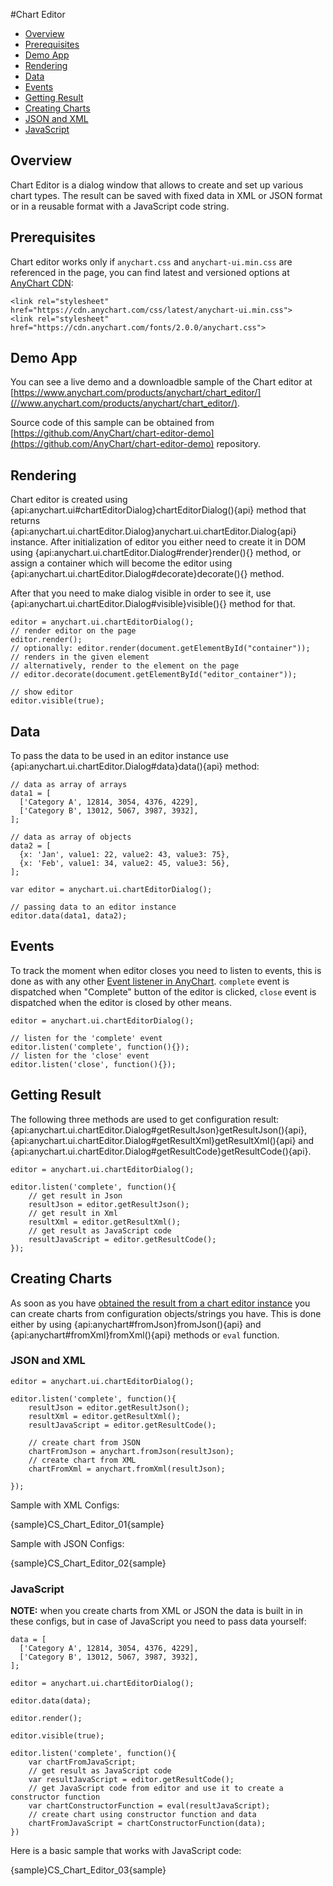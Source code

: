 #Chart Editor

* [Overview](#overview)
* [Prerequisites](#prerequisites)
* [Demo App](#demo_app)
* [Rendering](#rendering)
* [Data](#data)
* [Events](#events)
* [Getting Result](#getting_result)
* [Creating Charts](#creating_charts)
 * [JSON and XML](#json_xml)
 * [JavaScript](#javascript)

## Overview

Chart Editor is a dialog window that allows to create and set up various chart types. The result can be saved with fixed data in XML or JSON format or in a reusable format with a JavaScript code string.

## Prerequisites

Chart editor works only if `anychart.css` and `anychart-ui.min.css` are referenced in the page, you can find latest and versioned options at [AnyChart CDN](https://cdn.anychart.com/#ui):

```
<link rel="stylesheet" href="https://cdn.anychart.com/css/latest/anychart-ui.min.css">
<link rel="stylesheet" href="https://cdn.anychart.com/fonts/2.0.0/anychart.css">
```

## Demo App

You can see a live demo and a downloadble sample of the Chart editor at [https://www.anychart.com/products/anychart/chart_editor/](//www.anychart.com/products/anychart/chart_editor/).

Source code of this sample can be obtained from [https://github.com/AnyChart/chart-editor-demo](https://github.com/AnyChart/chart-editor-demo) repository.

## Rendering

Chart editor is created using {api:anychart.ui#chartEditorDialog}chartEditorDialog(){api} method that returns {api:anychart.ui.chartEditor.Dialog}anychart.ui.chartEditor.Dialog{api} instance. After initialization of editor you either need to create it in DOM using {api:anychart.ui.chartEditor.Dialog#render}render(){} method, or assign a container which will become the editor using {api:anychart.ui.chartEditor.Dialog#decorate}decorate(){} method. 

After that you need to make dialog visible in order to see it, use {api:anychart.ui.chartEditor.Dialog#visible}visible(){} method for that.

```
editor = anychart.ui.chartEditorDialog();
// render editor on the page
editor.render();
// optionally: editor.render(document.getElementById("container"));
// renders in the given element
// alternatively, render to the element on the page
// editor.decorate(document.getElementById("editor_container"));      

// show editor
editor.visible(true);
```

## Data

To pass the data to be used in an editor instance use {api:anychart.ui.chartEditor.Dialog#data}data(){api} method:

```
// data as array of arrays
data1 = [
  ['Category A', 12814, 3054, 4376, 4229],
  ['Category B', 13012, 5067, 3987, 3932],
];

// data as array of objects
data2 = [
  {x: 'Jan', value1: 22, value2: 43, value3: 75},
  {x: 'Feb', value1: 34, value2: 45, value3: 56},
];

var editor = anychart.ui.chartEditorDialog();

// passing data to an editor instance
editor.data(data1, data2);
```

## Events

To track the moment when editor closes you need to listen to events, this is done as with any other [Event listener in AnyChart](../Event_Listeners). `complete` event is dispatched when "Complete" button of the editor is clicked, `close` event is dispatched when the editor is closed by other means.

```
editor = anychart.ui.chartEditorDialog();

// listen for the 'complete' event
editor.listen('complete', function(){});
// listen for the 'close' event
editor.listen('close', function(){});
```

## Getting Result

The following three methods are used to get configuration result: {api:anychart.ui.chartEditor.Dialog#getResultJson}getResultJson(){api}, {api:anychart.ui.chartEditor.Dialog#getResultXml}getResultXml(){api} and {api:anychart.ui.chartEditor.Dialog#getResultCode}getResultCode(){api}.

```
editor = anychart.ui.chartEditorDialog();

editor.listen('complete', function(){
	// get result in Json
	resultJson = editor.getResultJson();
	// get result in Xml
	resultXml = editor.getResultXml();
	// get result as JavaScript code
	resultJavaScript = editor.getResultCode();
});
```

## Creating Charts

As soon as you have [obtained the result from a chart editor instance](#getting_result) you can create charts from configuration objects/strings you have. This is done either by using {api:anychart#fromJson}fromJson(){api} and {api:anychart#fromXml}fromXml(){api} methods or `eval` function.

### JSON and XML

```
editor = anychart.ui.chartEditorDialog();

editor.listen('complete', function(){
	resultJson = editor.getResultJson();
	resultXml = editor.getResultXml();
	resultJavaScript = editor.getResultCode();	

	// create chart from JSON
	chartFromJson = anychart.fromJson(resultJson);
	// create chart from XML
	chartFromXml = anychart.fromXml(resultJson);	

});
```

Sample with XML Configs:

{sample}CS\_Chart\_Editor\_01{sample}

Sample with JSON Configs:

{sample}CS\_Chart\_Editor\_02{sample}

### JavaScript

**NOTE:** when you create charts from XML or JSON the data is built in in these configs, but in case of JavaScript you need to pass data yourself:

```
data = [
  ['Category A', 12814, 3054, 4376, 4229],
  ['Category B', 13012, 5067, 3987, 3932],
];

editor = anychart.ui.chartEditorDialog();

editor.data(data);

editor.render();

editor.visible(true);

editor.listen('complete', function(){
	var chartFromJavaScript;
	// get result as JavaScript code
	var resultJavaScript = editor.getResultCode();  
	// get JavaScript code from editor and use it to create a constructor function
	var chartConstructorFunction = eval(resultJavaScript);
	// create chart using constructor function and data
	chartFromJavaScript = chartConstructorFunction(data);
})
```

Here is a basic sample that works with JavaScript code:

{sample}CS\_Chart\_Editor\_03{sample}

